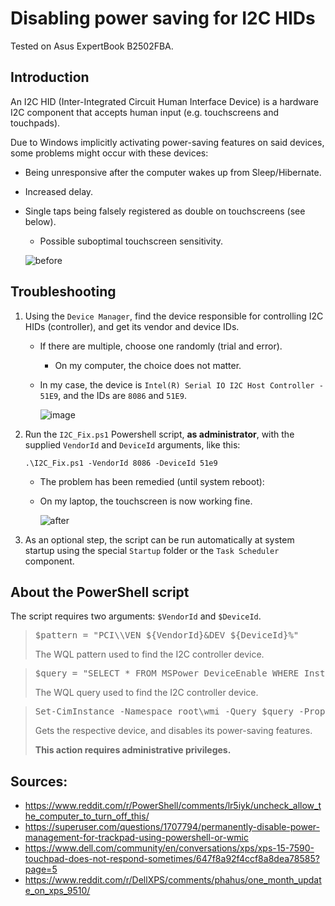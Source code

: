 # Disabling power saving for I2C HIDs

Tested on Asus ExpertBook B2502FBA.

## Introduction

An I2C HID (Inter-Integrated Circuit Human Interface Device) is a hardware I2C component that accepts human input (e.g. touchscreens and touchpads).

Due to Windows implicitly activating power-saving features on said devices, some problems might occur with these devices:
* Being unresponsive after the computer wakes up from Sleep/Hibernate.
* Increased delay.
* Single taps being falsely registered as double on touchscreens (see below).
  * Possible suboptimal touchscreen sensitivity.
  
  ![before](https://github.com/user-attachments/assets/bfa222a1-d640-4f8d-915e-24e5a34576de)

## Troubleshooting

1. Using the `Device Manager`, find the device responsible for controlling I2C HIDs (controller), and get its vendor and device IDs.

   - If there are multiple, choose one randomly (trial and error).
   
     - On my computer, the choice does not matter.

   - In my case, the device is `Intel(R) Serial IO I2C Host Controller - 51E9`, and the IDs are `8086` and `51E9`.

     ![image](https://github.com/user-attachments/assets/0fadaf2f-a73b-4bd6-a31d-8b6443290cec)

3. Run the `I2C_Fix.ps1` Powershell script, **as administrator**, with the supplied `VendorId` and `DeviceId` arguments, like this:

   `.\I2C_Fix.ps1 -VendorId 8086 -DeviceId 51e9`

   * The problem has been remedied (until system reboot):
   * On my laptop, the touchscreen is now working fine.
  
     ![after](https://github.com/user-attachments/assets/8c9f817a-f702-4227-a346-78ff0b819af1)

5. As an optional step, the script can be run automatically at system startup using the special `Startup` folder or the `Task Scheduler` component.

## About the PowerShell script

The script requires two arguments: `$VendorId` and `$DeviceId`.

><pre>$pattern = "PCI\\VEN_${VendorId}&DEV_${DeviceId}%"</pre>
>
> The WQL pattern used to find the I2C controller device.

><pre>$query = "SELECT * FROM MSPower_DeviceEnable WHERE InstanceName LIKE '${pattern}'"</pre>
>
> The WQL query used to find the I2C controller device.

><pre>Set-CimInstance -Namespace root\wmi -Query $query -Property @{Enable = $false}</pre>
>
> Gets the respective device, and disables its power-saving features.
>
> **This action requires administrative privileges.**

## Sources:
* https://www.reddit.com/r/PowerShell/comments/lr5iyk/uncheck_allow_the_computer_to_turn_off_this/
* https://superuser.com/questions/1707794/permanently-disable-power-management-for-trackpad-using-powershell-or-wmic
* https://www.dell.com/community/en/conversations/xps/xps-15-7590-touchpad-does-not-respond-sometimes/647f8a92f4ccf8a8dea78585?page=5
* https://www.reddit.com/r/DellXPS/comments/phahus/one_month_update_on_xps_9510/
